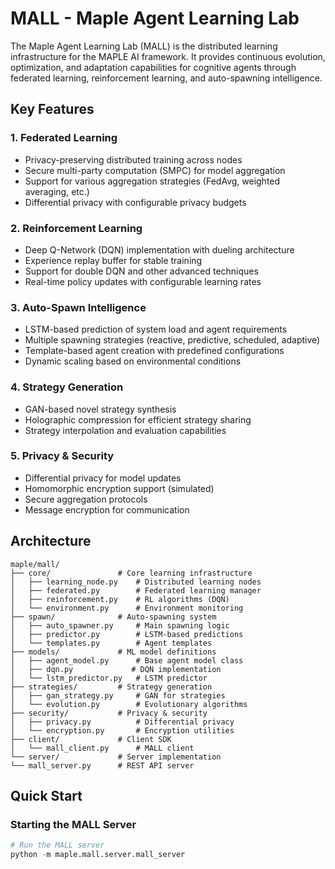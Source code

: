 # MALL - Maple Agent Learning Lab

The Maple Agent Learning Lab (MALL) is the distributed learning infrastructure for the MAPLE AI framework. It provides continuous evolution, optimization, and adaptation capabilities for cognitive agents through federated learning, reinforcement learning, and auto-spawning intelligence.

## Key Features

### 1. **Federated Learning**
- Privacy-preserving distributed training across nodes
- Secure multi-party computation (SMPC) for model aggregation
- Support for various aggregation strategies (FedAvg, weighted averaging, etc.)
- Differential privacy with configurable privacy budgets

### 2. **Reinforcement Learning**
- Deep Q-Network (DQN) implementation with dueling architecture
- Experience replay buffer for stable training
- Support for double DQN and other advanced techniques
- Real-time policy updates with configurable learning rates

### 3. **Auto-Spawn Intelligence**
- LSTM-based prediction of system load and agent requirements
- Multiple spawning strategies (reactive, predictive, scheduled, adaptive)
- Template-based agent creation with predefined configurations
- Dynamic scaling based on environmental conditions

### 4. **Strategy Generation**
- GAN-based novel strategy synthesis
- Holographic compression for efficient strategy sharing
- Strategy interpolation and evaluation capabilities

### 5. **Privacy & Security**
- Differential privacy for model updates
- Homomorphic encryption support (simulated)
- Secure aggregation protocols
- Message encryption for communication

## Architecture
```
maple/mall/
├── core/               # Core learning infrastructure
│   ├── learning_node.py    # Distributed learning nodes
│   ├── federated.py        # Federated learning manager
│   ├── reinforcement.py    # RL algorithms (DQN)
│   └── environment.py      # Environment monitoring
├── spawn/              # Auto-spawning system
│   ├── auto_spawner.py     # Main spawning logic
│   ├── predictor.py        # LSTM-based predictions
│   └── templates.py        # Agent templates
├── models/             # ML model definitions
│   ├── agent_model.py      # Base agent model class
│   ├── dqn.py             # DQN implementation
│   └── lstm_predictor.py   # LSTM predictor
├── strategies/         # Strategy generation
│   ├── gan_strategy.py     # GAN for strategies
│   └── evolution.py        # Evolutionary algorithms
├── security/           # Privacy & security
│   ├── privacy.py          # Differential privacy
│   └── encryption.py       # Encryption utilities
├── client/             # Client SDK
│   └── mall_client.py      # MALL client
└── server/             # Server implementation
└── mall_server.py      # REST API server
```

## Quick Start

### Starting the MALL Server

```python
# Run the MALL server
python -m maple.mall.server.mall_server
